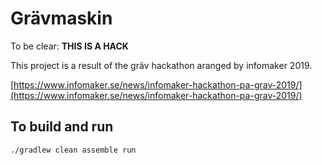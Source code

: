 # Grävmaskin
To be clear: **THIS IS A HACK** 

This project is a result of the gräv hackathon aranged by infomaker 2019.

[https://www.infomaker.se/news/infomaker-hackathon-pa-grav-2019/](https://www.infomaker.se/news/infomaker-hackathon-pa-grav-2019/)

## To build and run 
```
./gradlew clean assemble run
```
